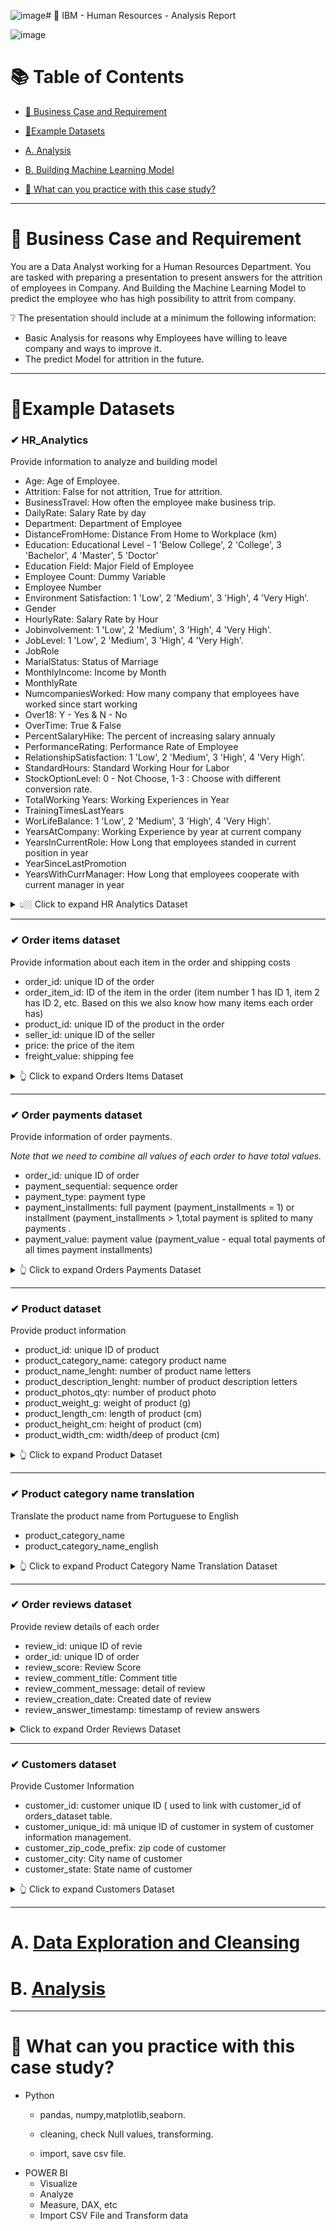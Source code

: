 ![image](https://github.com/beto1810/IBM_HR_Analytic/assets/101379141/1a50adfb-e413-46c5-96f5-41b72ede39ee)# 🛒 IBM - Human Resources - Analysis Report


 ![image](https://github.com/beto1810/IBM_HR_Analytic/assets/101379141/717ea9fa-bd89-493c-8aa7-2a4ac5dc684e)


# :books: Table of Contents <!-- omit in toc -->

- [:briefcase: Business Case and Requirement](#briefcase-business-case-and-requirement)
- [:bookmark_tabs:Example Datasets](#bookmark_tabsexample-datasets)
- [A. Analysis](#a-data-exploration-and-cleansing)
- [B. Building Machine Learning Model](#b-analysis)

- [📃 What can you practice with this case study?](#what-can-you-practice-with-this-case-study)

---

# :briefcase: Business Case and Requirement


You are a Data Analyst working for a Human Resources Department. You are tasked with preparing a presentation to present answers for the attrition of employees in Company. And Building the Machine Learning Model to predict the employee who has high possibility to attrit from company.

❔ The presentation should include at a minimum the following information: 
- Basic Analysis for reasons why Employees have willing to leave company and ways to improve it.
- The predict Model for attrition in the future.

---

# :bookmark_tabs:Example Datasets

### ✔ HR_Analytics
Provide information to analyze and building model
- Age: Age of Employee.
- Attrition: False for not attrition, True for attrition.
- BusinessTravel: How often the employee make business trip.
- DailyRate: Salary Rate by day
- Department: Department of Employee
- DistanceFromHome: Distance From Home to Workplace (km)
- Education: Educational Level - 1 'Below College', 2 'College', 3 'Bachelor', 4 'Master', 5 'Doctor'
- Education Field: Major Field of Employee
- Employee Count: Dummy Variable
- Employee Number
- Environment Satisfaction: 1 'Low', 2 'Medium', 3 'High', 4 'Very High'.
- Gender
- HourlyRate: Salary Rate by Hour
- Jobinvolvement: 1 'Low', 2 'Medium', 3 'High', 4 'Very High'.
- JobLevel: 1 'Low', 2 'Medium', 3 'High', 4 'Very High'.
- JobRole
- MarialStatus: Status of Marriage
- MonthlyIncome: Income by Month
- MonthlyRate
- NumcompaniesWorked: How many company that employees have worked since start working
- Over18: Y - Yes & N - No
- OverTime: True & False
- PercentSalaryHike: The percent of increasing salary annualy
- PerformanceRating: Performance Rate of Employee
- RelationshipSatisfaction: 1 'Low', 2 'Medium', 3 'High', 4 'Very High'.
- StandardHours: Standard Working Hour for Labor
- StockOptionLevel: 0 - Not Choose, 1-3 : Choose with different conversion rate.
- TotalWorking Years: Working Experiences in Year
- TrainingTimesLastYears
- WorLifeBalance: 1 'Low', 2 'Medium', 3 'High', 4 'Very High'.
- YearsAtCompany: Working Experience by year at current company
- YearsInCurrentRole: How Long that employees standed in current position in year
- YearSinceLastPromotion
- YearsWithCurrManager: How Long that employees cooperate with current manager in year


<details><summary> 👆🏼 Click to expand HR Analytics Dataset </summary>

<div align="center">

**Table: HR Analytics** 

<div align="center">
First 10 rows

|"Age|	Attrition|	BusinessTravel|	DailyRate|	Department|	DistanceFromHome|	Education|	EducationField|	EmployeeCount|	EmployeeNumber|	EnvironmentSatisfaction|	Gender|	HourlyRate|	JobInvolvement|	JobLevel|	JobRole|	JobSatisfaction|	MaritalStatus|	MonthlyIncome|	MonthlyRate|	NumCompaniesWorked|	Over18|	OverTime|	PercentSalaryHike|	PerformanceRating|	RelationshipSatisfaction|	StandardHours|	StockOptionLevel|	TotalWorkingYears|	TrainingTimesLastYear|	WorkLifeBalance|	YearsAtCompany|	YearsInCurrentRole|	YearsSinceLastPromotion|	YearsWithCurrManager"|
|:----|:-----|:----|:----|:----|:----|:----|:----|:----|:-----|:----|:----|:----|:----|:----|:----|:----|:-----|:----|:----|:----|:----|:----|:----|:----|:-----|:----|:----|:----|:----|:----|:----|:----|:----|:----|
|"41	|Yes|	Travel_Rarely|	1102|	Sales|	1|	2|	Life Sciences|	1	|1	|2	|Female|	94	|3	|2	|Sales Executive	|4	|Single	|5993	|19479	|8	|Y	|Yes	|11	|3	|1	|80	|0	|8	|0	|1	|6	|4	|0	|5"|
|"49	|No|	Travel_Frequently|	279	| Research & Development|	8 |	1 |	Life Sciences|	1|	2|	3	|Male|	61	|2	|2	|Research Scientist|	2	|Married|	5130	|24907	|1|	Y	|No|	23	|4	|4|	80|	1	|10|	3|	3|	10|	7|	1|	7"|
|"37	|Yes|	Travel_Rarely|	1373	| Research & Development	|2	| 2	|Other|	1	|4	|4	|Male	|92	|2	|1	|Laboratory Technician	|3	|Single	|2090	|2396	|6	|Y	|Yes	|15	|3	|2	|80	|0	|7	|3	|3	|0	|0	|0	|0"|
|"33	|No|	Travel_Frequently|	1392	| Research & Development|	3|	4	|Life Sciences|	1	|5	|4	|Female|	56|	3	|1	|Research Scientist|	3	|Married|	2909|	23159|	1	|Y	|Yes|	11|	3|	3|	80|	0|	8|	3|	3|	8|	7|	3|	0"|
|"27	|No|	Travel_Rarely	|591	|Research & Development	|2	| 1	|Medical|	1	|7	|1	|Male	|40	|3	|1	|Laboratory Technician	|2	|Married	|3468	|16632	|9	|Y	|No	|12	|3	|4	|80	|1	|6	|3	|3	|2	|2	|2	|2"|
|"32	|No|	Travel_Frequently|	1005|	Research & Development|	2|	2	|Life Sciences|	1	|8	|4	|Male	|79	|3	|1	|Laboratory Technician	|4|	Single|	3068	|11864|	0	|Y	|No	|13	|3	|3	|80	|0	|8	|2|	2	|7	|7	|3	|6"|
|"59	|No|	Travel_Rarely	|1324	|Research & Development	|3	| 3	|Medical|	1	|10	|3	|Female	|81	|4	|1	|Laboratory Technician	|1	|Married	|2670	|9964	|4	|Y	|Yes	|20	|4	|1	|80	|3	|12	|3	|2	|1	|0	|0	|0"|
|"30	|No|	Travel_Rarely	|1358	|Research & Development	|24	| 1	|Life Sciences|	1	|11	|4	|Male	|67	|3	|1	|Laboratory Technician	|3	|Divorced|	2693	|13335|	1	|Y	|No|	22|	4|	2|	80|	1|	1|	2|	3|	1|	0|	0|	0"|
|"38	|No|	Travel_Frequently|	216|	Research & Development|	23 |	|3	Life Sciences|	1	|12	|4	|Male	|44	|2	|3	|Manufacturing Director	|3	|Single	|9526	|8787	|0	|Y	|No	|21	|4	|2	|80	|0	|10	|2	|3	|9	|7	|1	|8"|
|"36	|No|	Travel_Rarely	|1299|	Research & Development	|27 |	3	|Medical|	1	|13|	3|	Male|	94|	3|	2|	Healthcare Representative|	3	|Married|	5237|	16577|	6|	Y	|No|	13|	3|	2|	80|	2|	17|	3|	2|	7|	7|	7|	7"|


</div>
</div>

</details>

---

### ✔ Order items dataset  
Provide information about each item in the order and shipping costs
- order_id: unique ID of the order
- order_item_id: ID of the item in the order (item number 1 has ID 1, item 2 has ID 2, etc. Based on this we also know how many items each order has)
- product_id: unique ID of the product in the order
- seller_id: unique ID of the seller
- price: the price of the item
- freight_value: shipping fee

<details><summary> 👆 Click to expand Orders Items Dataset </summary>

<div align="center">

**Table: order_items_dataset** 

<div align="center">
First 10 rows


|order_id|order_item_id|product_id|seller_id|price|freight_value|
|:----|:-----|:----|:----|:----|:----|
00010242fe8c5a6d1ba2dd792cb16214|	1|	4244733e06e7ecb4970a6e2683c13e61|	48436dade18ac8b2bce089ec2a041202|	58.9|	13.29|
00018f77f2f0320c557190d7a144bdd3|	1|	e5f2d52b802189ee658865ca93d83a8f|dd7ddc04e1b6c2c614352b383efe2d36|	239.9|	19.93|
000229ec398224ef6ca0657da4fc703e|	1|	c777355d18b72b67abbeef9df44fd0fd|	5b51032eddd242adc84c38acab88f23d|	199|	17.87|
00024acbcdf0a6daa1e931b038114c75|	1|	7634da152a4610f1595efa32f14722fc|	9d7a1d34a5052409006425275ba1c2b4|	12.99|	12.79|
00042b26cf59d7ce69dfabb4e55b4fd9|	1|	ac6c3623068f30de03045865e4e10089|	df560393f3a51e74553ab94004ba5c87|	199.9|	18.14|
00048cc3ae777c65dbb7d2a0634bc1ea|	1	|ef92defde845ab8450f9d70c526ef70f|	6426d21aca402a131fc0a5d0960a3c90|	21.9|	12.69|
00054e8431b9d7675808bcb819fb4a32|	1|	8d4f2bb7e93e6710a28f34fa83ee7d28|	7040e82f899a04d1b434b795a43b4617|	19.9|	11.85|
000576fe39319847cbb9d288c5617fa6|	1|	557d850972a7d6f792fd18ae1400d9b6|	5996cddab893a4652a15592fb58ab8db|	810|	70.75|
0005a1a1728c9d785b8e2b08b904576c|	1|	310ae3c140ff94b03219ad0adc3c778f|	a416b6a846a11724393025641d4edd5e|	145.95|	11.65|
0005f50442cb953dcd1d21e1fb923495|	1|	4535b0e1091c278dfd193e5a1d63b39f|	ba143b05f0110f0dc71ad71b4466ce92|	53.99|	11.4|
  
</div>
</div>

</details>

---

### ✔ Order payments dataset
Provide information of order payments.

*Note that we need to combine all values of each order to have total values.*

- order_id: unique ID of order
- payment_sequential: sequence order
- payment_type: payment type
- payment_installments: full payment (payment_installments = 1) or installment (payment_installments > 1,total payment is splited to many payments .
- payment_value: payment value (payment_value - equal total payments of all times payment installments)

<details><summary> 👆 Click to expand Orders Payments Dataset </summary>

<div align="center">

**Table: order_payments_dataset** 

<div align="center">
First 10 rows

|order_id|payment_sequential|payment_type|payment_installments|payment_value|
|:----|:-----|:----|:----|:----|
b81ef226f3fe1789b1e8b2acac839d17| 1	|credit_card|	8|	99.33|
a9810da82917af2d9aefd1278f1dcfa0|	1	|credit_card|	1|	24.39|
25e8ea4e93396b6fa0d3dd708e76c1bd|	1	|credit_card|	1|	65.71|
ba78997921bbcdc1373bb41e913ab953|	1	|credit_card|	8|	107.78|
42fdf880ba16b47b59251dd489d4441a|	1	|credit_card|	2|	128.45|
298fcdf1f73eb413e4d26d01b25bc1cd|	1	|credit_card|	2|	96.12|
771ee386b001f06208a7419e4fc1bbd7|	1	|credit_card|	1|	81.16|
3d7239c394a212faae122962df514ac7|	1	|credit_card|	3|	51.84|
1f78449c87a54faf9e96e88ba1491fa9|	1	|credit_card|	6|	341.09|
0573b5e23cbd798006520e1d5b4c6714|	1	|cash|	1|	51.95|


</div>
</div>

</details>

---

### ✔ Product dataset 
Provide product information
- product_id: unique ID of product
- product_category_name: category product name 
- product_name_lenght: number of product name letters
- product_description_lenght: number of product description letters
- product_photos_qty: number of product photo
- product_weight_g: weight of product  (g)
- product_length_cm: length of product (cm)
- product_height_cm: height of product (cm)
- product_width_cm: width/deep of product (cm)

<details><summary> 👆 Click to expand Product Dataset </summary>

<div align="center">

**Table: products_dataset** 

<div align="center">
First 10 rows

|product_id|product_category_name|product_name_lenght|product_description_lenght|product_photos_qty|product_weight_g|product_length_cm|product_height_cm|product_width_cm|
|:----|:-----|:----|:----|:----|:----|:----|:----|:----|
1e9e8ef04dbcff4541ed26657ea517e5|perfumaria|40|287|1|225|16|10|14|
3aa071139cb16b67ca9e5dea641aaa2f|artes|44|276|1|1000|30|18|20|
96bd76ec8810374ed1b65e291975717f|esporte_lazer|	46|	250|	1	|154|	18|	9|	15|
cef67bcfe19066a932b7673e239eb23d|bebes|	27|	261|	1|	371|	26|	4|	26|
9dc1a7de274444849c219cff195d0b71|utilidades_domesticas|	37|	402|	4|	625|	20|	17|	13|
41d3672d4792049fa1779bb35283ed13|instrumentos_musicais|	60|	745|	1|	200|	38|	5|	11|
732bd381ad09e530fe0a5f457d81becb|cool_stuff|	56|	1272|	4|	18350|	70|	24|	44|
2548af3e6e77a690cf3eb6368e9ab61e|moveis_decoracao|	56|	184|	2|	900|	40|	8|	40|
37cc742be07708b53a98702e77a21a02|eletrodomesticos|	57|	163	|1	|400	|27	|13	|17|
8c92109888e8cdf9d66dc7e463025574|brinquedos|	36|	1156|	1|	600|	17|	10|	12|


</div>
</div>

</details>

---

### ✔ Product category name translation
Translate the product name from Portuguese to English

- product_category_name
- product_category_name_english

<details><summary> 👆 Click to expand Product Category Name Translation Dataset </summary>


<div align="center">

**Table: product_category_name_translation** 

<div align="center">
First 10 rows

|product_category_name|product_category_name_english|
|:----|:-----|
beleza_saude|health_beauty|
informatica_acessorios|computers_accessories|
automotivo	|auto|
cama_mesa_banho	|bed_bath_table|
moveis_decoracao	|furniture_decor|
esporte_lazer	|sports_leisure|
perfumaria	|perfumery|
utilidades_domesticas|	housewares|
telefonia|	telephony|
relogios_presentes|watches_gifts|

</div>
</div>

</details>

---

### ✔ Order reviews dataset 
Provide review details of each order
- review_id: unique ID of revie
- order_id: unique ID of order
- review_score: Review Score
- review_comment_title: Comment title
- review_comment_message: detail of review
- review_creation_date: Created date of review
- review_answer_timestamp: timestamp of review answers

<details><summary>  Click to expand Order Reviews Dataset </summary>

<div align="center">

**Table: order_reviews_dataset** 

<div align="center">
First 10 rows

|review_id|order_id|review_score|review_comment_title|review_comment_message|review_creation_date|review_answer_timestamp|
|:----|:-----|:----|:----|:----|:----|:----|
7bc2406110b926393aa56f80a40eba40|73fc7af87114b39712e6da79b0a377eb|4|		|	|1/18/2018 0:00|	1/18/2018 21:46|
80e641a11e56f04c1ad469d5645fdfde|a548910a1c6147796b98fdf73dbeba33|5|			3/10/2018 0:00|	3/11/2018 3:05|
228ce5500dc1d8e020d8d1322874b6f0|f9e4b658b201a9f2ecdecbb34bed034b|5|			2/17/2018 0:00|	2/18/2018 14:36|
e64fb393e7b32834bb789ff8bb30750e|658677c97b385a9be170737859d3511b|5|		|Recebi bem antes do prazo estipulado.|	4/21/2017 0:00|	4/21/2017 22:02|
f7c4243c7fe1938f181bec41a392bdeb|8e6bfb81e283fa7e4f11123a3fb894f1|5|		|ParabÃ©ns lojas lannister adorei comprar pela Internet seguro e prÃ¡tico ParabÃ©ns a todos feliz PÃ¡scoa|	3/1/2018 0:00|	3/2/2018 10:26|
15197aa66ff4d0650b5434f1b46cda19|b18dcdf73be66366873cd26c5724d1dc	|1|		|	|4/13/2018 0:00	|4/16/2018 0:39|
07f9bee5d1b850860defd761afa7ff16|e48aa0d2dcec3a2e87348811bcfdf22b	|5|		|	|7/16/2017 0:00	|7/18/2017 19:30|
7c6400515c67679fbee952a7525281ef|c31a859e34e3adac22f376954e19b39d|5	|		| |8/14/2018 0:00	|8/14/2018 21:36|
a3f6f7f6f433de0aefbb97da197c554c|9c214ac970e84273583ab523dfafd09b|5|			| |5/17/2017 0:00	|5/18/2017 12:05|
8670d52e15e00043ae7de4c01cc2fe06|b9bf720beb4ab3728760088589c62129|4|	recomendo|	aparelho eficiente. no site a marca do aparelho esta impresso como 3desinfector e ao chegar esta com outro nome...atualizar com a marca correta uma vez que Ã© o mesmo aparelho|	5/22/2018 0:00|	5/23/2018 16:45|



</div>
</div>

</details>

---
### ✔ Customers dataset
Provide Customer Information 

- customer_id: customer unique ID ( used to link with customer_id of orders_dataset table.
- customer_unique_id: mã unique ID of customer in system of customer information management. 
- customer_zip_code_prefix: zip code of customer
- customer_city: City name of customer 
- customer_state: State name of customer

<details><summary> 👆 Click to expand Customers Dataset </summary>

<div align="center">

**Table: Customers_dataset** 
 
<div align="center">
First 10 rows

|customer_id|customer_unique_id|customer_zip_code_prefix|customer_city|customer_state|
|:----|:-----|:----|:----|:----|
06b8999e2fba1a1fbc88172c00ba8bc7|861eff4711a542e4b93843c6dd7febb0|	14409|	franca	|SP|
18955e83d337fd6b2def6b18a428ac77|	290c77bc529b7ac935b93aa66c333dc3|	9790|	sao bernardo do campo|	SP|
4e7b3e00288586ebd08712fdd0374a03|	060e732b5b29e8181a18229c7b0b2b5e|	1151|	sao paulo	|SP|
b2b6027bc5c5109e529d4dc6358b12c3|	259dac757896d24d7702b9acbbff3f3c|	8775|	mogi das cruzes|	SP|
4f2d8ab171c80ec8364f7c12e35b23ad|	345ecd01c38d18a9036ed96c73b8d066|	13056|	campinas	|SP|
879864dab9bc3047522c92c82e1212b8|	4c93744516667ad3b8f1fb645a3116a4|	89254|	jaragua do sul	|SC|
fd826e7cf63160e536e0908c76c3f441|	addec96d2e059c80c30fe6871d30d177|	4534|	sao paulo	|SP|
5e274e7a0c3809e14aba7ad5aae0d407|	57b2a98a409812fe9618067b6b8ebe4f|	35182|	timoteo	|MG|
5adf08e34b2e993982a47070956c5c65|	1175e95fb47ddff9de6b2b06188f7e0d|	81560|	curitiba	|PR|
4b7139f34592b3a31687243a302fa75b|	9afe194fb833f79e300e37e580171f22|	30575|	belo horizonte|	MG|


</div>
</div>

</details>

---


# A. [Data Exploration and Cleansing](https://github.com/beto1810/E-commerce-Company/blob/main/A.Data%20Exploration%20%26%20Cleansing.md)



# B. [Analysis](https://github.com/beto1810/E-commerce-Company/blob/main/B.Analysis.md)


---

# 🧾 What can you practice with this case study?
- Python
  - pandas, numpy,matplotlib,seaborn.
  - cleaning, check Null values, transforming.
 
  - import, save csv file. 
- POWER BI
  - Visualize
  - Analyze
  - Measure, DAX, etc
  - Import CSV File and Transform data
